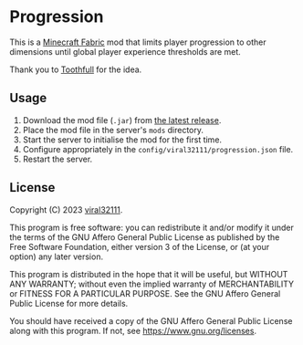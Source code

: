 # Progression

This is a [Minecraft Fabric](https://fabricmc.net/) mod that limits player progression to other dimensions until global player experience thresholds are met.

Thank you to [Toothfull](https://github.com/toothfull) for the idea.

## Usage

1. Download the mod file (`.jar`) from [the latest release](https://github.com/viral32111/progression/releases/latest).
2. Place the mod file in the server's `mods` directory.
3. Start the server to initialise the mod for the first time.
3. Configure appropriately in the `config/viral32111/progression.json` file.
4. Restart the server.

## License

Copyright (C) 2023 [viral32111](https://viral32111.com).

This program is free software: you can redistribute it and/or modify
it under the terms of the GNU Affero General Public License as
published by the Free Software Foundation, either version 3 of the
License, or (at your option) any later version.

This program is distributed in the hope that it will be useful,
but WITHOUT ANY WARRANTY; without even the implied warranty of
MERCHANTABILITY or FITNESS FOR A PARTICULAR PURPOSE. See the
GNU Affero General Public License for more details.

You should have received a copy of the GNU Affero General Public License
along with this program. If not, see https://www.gnu.org/licenses.

